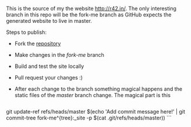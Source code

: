 This is the source of my the website http://r42.in/. The only interesting branch in this repo will be the fork-me branch as GitHub expects the generated website to live in master.

Steps to publish:

* Fork the [repository](https://github.com/R42/r42.github.com)
* Make changes in the _fork-me_ branch
* Build and test the site locally
* Pull request your changes :)

* After each change to the branch something magical happens and the static files of the _master_ branch change.
	The magical part is this
	```
git update-ref refs/heads/master $(echo 'Add commit message here!' | git commit-tree fork-me^{tree}:_site -p $(cat .git/refs/heads/master))
	```
	